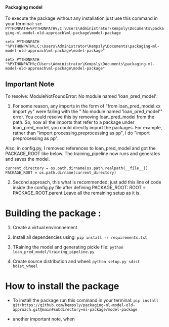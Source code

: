 #### Packaging model

To execute the package without any installation just use this command in your terminal:
`set PYTHONPATH=%PYTHONPATH%;C:\Users\Administrator\Kempsly\Documents\packaging-ml-model-old-approach\ml-package\model-package`

<!-- set PYTHONPATH=%PYTHONPATH%;c:\users\kempsly\anaconda3\envs\venvjenkins\lib\site-packages -->

<!-- To make it permanetly -->
`setx PYTHONPATH "%PYTHONPATH%;C:\Users\Administrator\Kempsly\Documents\packaging-ml-model-old-approach\ml-package\model-package"`

`setx PYTHONPATH "%PYTHONPATH%;CUsers\Administrator\Kempsly\Documents\packaging-ml-model-old-approach\ml-package\model-package"`

<!-- Make sure to replace kempsly by your own user name, that is for windows user -->

## Important Note
To resolve: ModuleNotFoundError: No module named 'loan_pred_model':

 1. For some reason, any imports in the form of "from loan_pred_model.xx import yy" were failing with the " No module named 'loan_pred_model'" error. You could  resolve this by removing loan_pred_model from the path. So, now all the imports that refer to a package under loan_pred_model, you could directly import the packages. For example, rather than "import processing.preprocessing as pp", I do "import preprocessing as pp".

Also, in config.py, I removed references to loan_pred_model and got the PACKAGE_ROOT like below. The training_pipeline now runs and generates and saves the model.

    current_directory = os.path.dirname(os.path.realpath(__file__))
    PACKAGE_ROOT = os.path.dirname(current_directory)
    
2. Second approach, this what is recommended: just add this line of code inside the config.py file after defining PACKAGE_ROOT:
ROOT = PACKAGE_ROOT.parent
Leave all the remaining setup as it is.


# Building the package :
1. Create a virtual environnement

2. Install all dependencies using:
  `pip install -r requirements.txt`
  
3. TRaining the model and generating pickle file:
  `python loan_pred_model/training_pipeline.py`
  
4. Create source distribution and wheel:
   `python setup.py sdist bdist_wheel`


# How to install the package
- To install the package run this command in your terminal:
 `pip install git+https://github.com/kempsly/packaging-ml-model-old-approach.git@main#subdirectory=ml-package/model-package`

- another important note, when
  